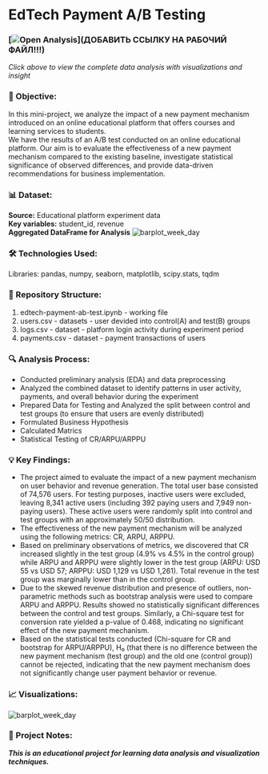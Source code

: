 # EdTech Payment A/B Testing

### [![Open Analysis](https://img.shields.io/badge/📊-Open_Analysis-blue?style=for-the-badge)](ДОБАВИТЬ ССЫЛКУ НА РАБОЧИЙ ФАЙЛ!!!)  
*Click above to view the complete data analysis with visualizations and insight*

### 🎯 Objective:
In this mini-project, we analyze the impact of a new payment mechanism introduced on an online educational platform that offers courses and learning services to students.  
We have the results of an A/B test conducted on an online educational platform. Our aim is to evaluate the effectiveness of a new payment mechanism compared to the existing baseline, investigate statistical significance of observed differences, and provide data-driven recommendations for business implementation.  

### 📊 Dataset:
**Source:** Educational platform experiment data  
**Key variables:** student_id, revenue   
**Aggregated DataFrame for Analysis**
![barplot_week_day](images/barplot_week_day.png)  

### 🛠️ Technologies Used:
Libraries: pandas, numpy, seaborn, matplotlib, scipy.stats, tqdm  

### 📁 Repository Structure:
1. edtech-payment-ab-test.ipynb - working file  
2. users.csv - datasets - user devided into control(A) and test(B) groups  
4. logs.csv - dataset - platform login activity during experiment period  
5. payments.csv - dataset - payment transactions of users    

### 🔍 Analysis Process:  
* Conducted preliminary analysis (EDA) and data preprocessing  
* Analyzed the combined dataset to identify patterns in user activity, payments, and overall behavior during the experiment  
* Prepared Data for Testing and Analyzed the split between control and test groups (to ensure that users are evenly distributed)  
* Formulated Business Hypothesis   
* Сalculated Matrics  
* Statistical Testing of CR/ARPU/ARPPU  

### 💡 Key Findings:
* The project aimed to evaluate the impact of a new payment mechanism on user behavior and revenue generation. The total user base consisted of 74,576 users. For testing purposes, inactive users were excluded, leaving 8,341 active users (including 392 paying users and 7,949 non-paying users). These active users were randomly split into control and test groups with an approximately 50/50 distribution.  
* The effectiveness of the new payment mechanism will be analyzed using the following metrics: CR, ARPU, ARPPU.  
* Based on preliminary observations of metrics, we discovered that CR increased slightly in the test group (4.9% vs 4.5% in the control group) while ARPU and ARPPU were slightly lower in the test group (ARPU: USD 55 vs USD 57; ARPPU: USD 1,129 vs USD 1,261). Total revenue in the test group was marginally lower than in the control group.  
* Due to the skewed revenue distribution and presence of outliers, non-parametric methods such as bootstrap analysis were used to compare ARPU and ARPPU. Results showed no statistically significant differences between the control and test groups. Similarly, a Chi-square test for conversion rate yielded a p-value of 0.468, indicating no significant effect of the new payment mechanism.  
* Based on the statistical tests conducted (Chi-square for CR and bootstrap for ARPU/ARPPU), H₀ (that there is no difference between the new payment mechanism (test group) and the old one (control group)) cannot be rejected, indicating that the new payment mechanism does not significantly change user payment behavior or revenue.  

### 📈 Visualizations: 

![barplot_week_day](images/barplot_week_day.png)  




### 📌 Project Notes:
***This is an educational project for learning data analysis and visualization techniques.***





